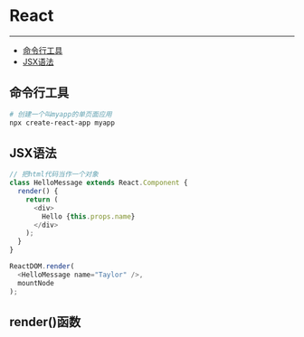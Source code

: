 # React

---

* [命令行工具](#命令行工具)
* [JSX语法](#jsx语法)

## 命令行工具

```bash
# 创建一个叫myapp的单页面应用
npx create-react-app myapp
```

## JSX语法

```JavaScript
// 把html代码当作一个对象
class HelloMessage extends React.Component {
  render() {
    return (
      <div>
        Hello {this.props.name}
      </div>
    );
  }
}

ReactDOM.render(
  <HelloMessage name="Taylor" />,
  mountNode
);
```

## render\(\)函数



